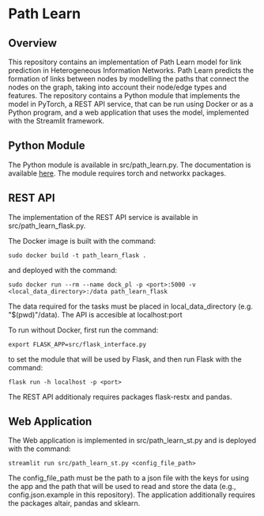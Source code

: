 # Path Learn

## Overview

This repository contains an implementation of Path Learn model for link prediction in Heterogeneous Information Networks. Path Learn predicts the formation of links between nodes by modelling the paths that connect the nodes on the graph, taking into account their node/edge types and features. The repository contains a Python module that implements the model in PyTorch, a REST API service, that can be run using Docker or as a Python program, and a web application that uses the model, implemented with the Streamlit framework.

## Python Module

The Python module is available in src/path_learn.py. The documentation is available [here](https://smartdatalake.github.io/pathlearn/). The module requires torch and networkx packages.


## REST API

The implementation of the REST API service is available in src/path_learn_flask.py.  

The Docker image is built with the command:

```
sudo docker build -t path_learn_flask .
```

and deployed with the command:


```
sudo docker run --rm --name dock_pl -p <port>:5000 -v <local_data_directory>:/data path_learn_flask
```

The data required for the tasks must be placed in local_data_directory (e.g. "$(pwd)"/data). The API is accesible at localhost:port

To run without Docker, first run the command:

```
export FLASK_APP=src/flask_interface.py
```

to set the module that will be used by Flask, and then run Flask with the command:

```
flask run -h localhost -p <port>
```

The REST API additionaly requires packages flask-restx and pandas.

## Web Application

The Web application is implemented in src/path_learn_st.py and is deployed with the command:


```
streamlit run src/path_learn_st.py <config_file_path>
```

The config_file_path must be the path to a json file with the keys for using the app and the path that will be used to read and store the data (e.g., config.json.example in this repository). The application additionally requires the packages altair, pandas and sklearn.




